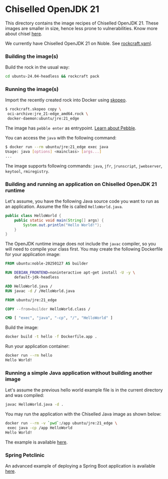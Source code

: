 # Chiselled OpenJDK 21

This directory contains the image recipes of Chiselled OpenJDK 21. These
images are smaller in size, hence less prone to vulnerabilities. Know
more about chisel [here](https://github.com/canonical/chisel).

We currently have Chiselled OpenJDK 21 on Noble. See
[rockcraft.yaml](./ubuntu-24.04-headless/rockcraft.yaml).

### Building the image(s)

Build the rock in the usual way:

```sh
cd ubuntu-24.04-headless && rockcraft pack
```

### Running the image(s)

Import the recently created rock into Docker using
[skopeo](https://github.com/containers/skopeo).

```sh
$ rockcraft.skopeo copy \
 oci-archive:jre_21-edge_amd64.rock \
 docker-daemon:ubuntu/jre:21_edge
```

The image has `pebble enter` as entrypoint. [Learn about
Pebble](https://github.com/canonical/pebble).

You can access the `java` with the following command:

```sh
$ docker run --rm ubuntu/jre:21_edge exec java
Usage: java [options] <mainclass> [args...]
...
```

The image supports following commands: `java`, `jfr`, `jrunscript`,
`jwebserver`, `keytool`, `rmiregistry`.

### Building and running an application on Chiselled OpenJDK 21 runtime

Let's assume, you have the following Java source code you want to run
as an application. Assume the file is called `HelloWorld.java`.

```java
public class HelloWorld {
    public static void main(String[] args) {
        System.out.println("Hello World!");
    }
}
```

The OpenJDK runtime image does not include the `javac` compiler,
so you will need to compile your class first. You may create the
following Dockerfile for your application image:

```Dockerfile
FROM ubuntu:noble-20250127 AS builder

RUN DEBIAN_FRONTEND=noninteractive apt-get install -U -y \
    default-jdk-headless

ADD HelloWorld.java /
RUN javac -d / /HelloWorld.java

FROM ubuntu/jre:21_edge

COPY --from=builder HelloWorld.class /

CMD [ "exec", "java", "-cp", "/", "HelloWorld" ]
```

Build the image:

```sh
docker build -t hello -f Dockerfile.app .
```

Run your application container:

```sh
docker run --rm hello
Hello World!
```

### Running a simple Java application without building another image

Let's assume the previous hello world example file is in the current
directory and was compiled:
```sh
javac HelloWorld.java -d .
```

 You may run the application with the Chiselled Java image as shown below:

```sh
docker run --rm -v `pwd`:/app ubuntu/jre:21_edge \
 exec java -cp /app HelloWorld
Hello World!
```

The example is available [here](../demos/helloworld/).

### Spring Petclinic

An advanced example of deploying a Spring Boot application
is available [here](../demos/petclinic/).
